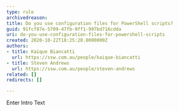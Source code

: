 ```yaml
---
type: rule
archivedreason: 
title: Do you use configuration files for PowerShell scripts?
guid: 91fcf87e-5709-47fb-9ff1-997bd716cdda
uri: do-you-use-configuration-files-for-powershell-scripts
created: 2020-10-22T18:25:28.0000000Z
authors:
- title: Kaique Biancatti
  url: https://ssw.com.au/people/kaique-biancatti
- title: Steven Andrews
  url: https://ssw.com.au/people/steven-andrews
related: []
redirects: []

---
```



Enter Intro Text
<br><excerpt class='endintro'></excerpt><br>



